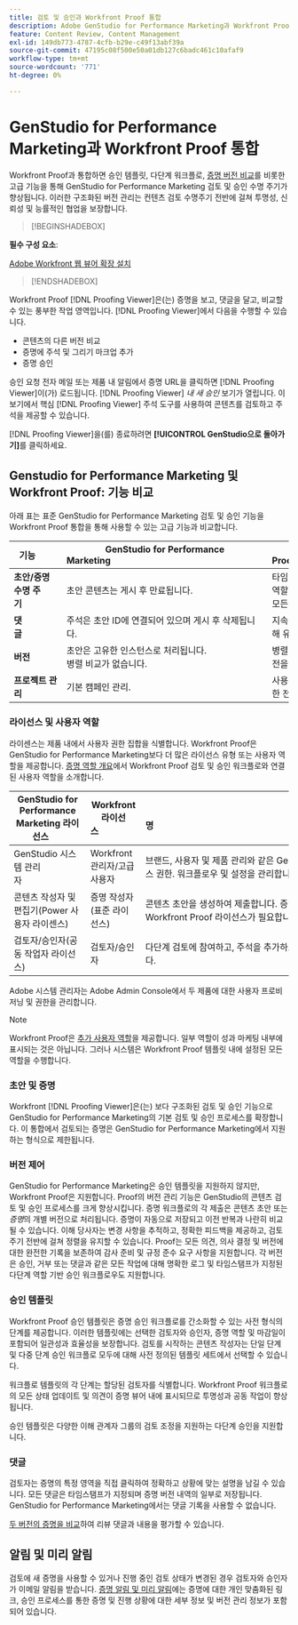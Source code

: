 ```yaml
---
title: 검토 및 승인과 Workfront Proof 통합
description: Adobe GenStudio for Performance Marketing과 Workfront Proof 통합.
feature: Content Review, Content Management
exl-id: 149db773-4787-4cfb-b29e-c49f13abf39a
source-git-commit: 47195c08f500e50a01db127c6badc461c10afaf9
workflow-type: tm+mt
source-wordcount: '771'
ht-degree: 0%

---
```


# GenStudio for Performance Marketing과 Workfront Proof 통합

Workfront Proof과 통합하면 승인 템플릿, 다단계 워크플로, [증명 버전 비교](https://experienceleague.adobe.com/en/docs/workfront/using/workfront-proof/work-with-proofs-in-wf-proof/review-proofs-web-proofing-viewer/compare-proofs)를 비롯한 고급 기능을 통해 GenStudio for Performance Marketing 검토 및 승인 수명 주기가 향상됩니다. 이러한 구조화된 버전 관리는 컨텐츠 검토 수명주기 전반에 걸쳐 투명성, 신뢰성 및 능률적인 협업을 보장합니다.

>[!BEGINSHADEBOX]

**필수 구성 요소**:

[Adobe Workfront 웹 뷰어 확장 설치](https://experienceleague.adobe.com/en/docs/workfront/using/review-and-approve-work/proofing/review-proofs-in-workfront/review-a-proof/review-proof-in-web-viewer-extension)

>[!ENDSHADEBOX]

Workfront Proof [!DNL Proofing Viewer]은(는) 증명을 보고, 댓글을 달고, 비교할 수 있는 풍부한 작업 영역입니다. [!DNL Proofing Viewer]에서 다음을 수행할 수 있습니다.

* 콘텐츠의 다른 버전 비교
* 증명에 주석 및 그리기 마크업 추가
* 증명 승인

승인 요청 전자 메일 또는 제품 내 알림에서 증명 URL을 클릭하면 [!DNL Proofing Viewer]이(가) 로드됩니다. [!DNL Proofing Viewer] _내 새 승인_ 보기가 열립니다. 이 보기에서 핵심 [!DNL Proofing Viewer] 주석 도구를 사용하여 콘텐츠를 검토하고 주석을 제공할 수 있습니다.

[!DNL Proofing Viewer]을(를) 종료하려면 **[!UICONTROL GenStudio으로 돌아가기]**&#x200B;를 클릭하세요.

## Genstudio for Performance Marketing 및 Workfront Proof: 기능 비교

아래 표는 표준 GenStudio for Performance Marketing 검토 및 승인 기능을 Workfront Proof 통합을 통해 사용할 수 있는 고급 기능과 비교합니다.

| 기능        | GenStudio for Performance Marketing                                                                 | Workfront Proof                                                                 |
|-------------------------------|------------------------------------------------------------------------------------------------------|----------------------------------------------------------------------------------|
| **초안/증명 수명 주기**        | 초안 콘텐츠는 게시 후 만료됩니다. | 타임스탬프가 지정된 영구 로그가 있는 다단계의 역할 기반 승인 체인입니다.<br> 모든 버전이 무기한으로 유지됩니다. |
| **댓글**                | 주석은 초안 ID에 연결되어 있으며 게시 후 삭제됩니다.                                           | 지속적인 주석 및 주석은 감사 및 규정 준수를 위해 유지됩니다.     |
| **버전**           | 초안은 고유한 인스턴스로 처리됩니다.<br>병렬 비교가 없습니다.                                      | 병렬 및 오버레이 비교 도구를 사용하여 전체 버전을 제어할 수 있습니다.        |
| **프로젝트 관리** | 기본 캠페인 관리. | 사용자 정의, 템플릿, 보고 및 상세 감사를 포함한 전체 캠페인 라이프사이클 관리. |

### 라이선스 및 사용자 역할

라이센스는 제품 내에서 사용자 권한 집합을 식별합니다. Workfront Proof은 GenStudio for Performance Marketing보다 더 많은 라이선스 유형 또는 사용자 역할을 제공합니다. [증명 역할 개요](https://experienceleague.adobe.com/en/docs/workfront/using/review-and-approve-work/proofing/proofing-overview/proof-roles)에서 Workfront Proof 검토 및 승인 워크플로와 연결된 사용자 역할을 소개합니다.

| GenStudio for Performance Marketing 라이선스       | Workfront 라이선스                 | 설명                                                                                                                                                      |
|---------------------------------------------------|-----------------------------------|------------------------------------------------------------------------------------------------------------------------------------------------------------------|
| GenStudio 시스템 관리자                          | Workfront 관리자/고급 사용자 | 브랜드, 사용자 및 제품 관리와 같은 GenStudio Performance Marketing 기능에 대한 전체 액세스 권한. 워크플로우 및 설정을 관리합니다. 승인 템플릿을 만듭니다. |
| 콘텐츠 작성자 및 편집기(Power 사용자 라이센스)   | 증명 작성자(표준 라이선스)  | 콘텐츠 초안을 생성하여 제출합니다. 증명 뷰어에서 에셋을 업로드하고 증명을 시작합니다. Workfront Proof 라이선스가 필요합니다.                              |
| 검토자/승인자(공동 작업자 라이선스)        | 검토자/승인자                 | 다단계 검토에 참여하고, 주석을 추가하고, 콘텐츠를 승인하거나 거부합니다.                                                                             |

Adobe 시스템 관리자는 Adobe Admin Console에서 두 제품에 대한 사용자 프로비저닝 및 권한을 관리합니다.

>[!NOTE]
>
> Workfront Proof은 [추가 사용자 역할](https://experienceleague.adobe.com/en/docs/workfront/using/review-and-approve-work/proofing/proofing-overview/proof-roles)을 제공합니다. 일부 역할이 성과 마케팅 내부에 표시되는 것은 아닙니다. 그러나 시스템은 Workfront Proof 템플릿 내에 설정된 모든 역할을 수행합니다.

### 초안 및 증명

Workfront [!DNL Proofing Viewer]은(는) 보다 구조화된 검토 및 승인 기능으로 GenStudio for Performance Marketing의 기본 검토 및 승인 프로세스를 확장합니다. 이 통합에서 검토되는 증명은 GenStudio for Performance Marketing에서 지원하는 형식으로 제한됩니다.

### 버전 제어

GenStudio for Performance Marketing은 승인 템플릿을 지원하지 않지만, Workfront Proof은 지원합니다. Proof의 버전 관리 기능은 GenStudio의 콘텐츠 검토 및 승인 프로세스를 크게 향상시킵니다. 증명 워크플로의 각 제출은 콘텐츠 초안 또는 _증명_&#x200B;의 개별 버전으로 처리됩니다. 증명이 자동으로 저장되고 이전 반복과 나란히 비교될 수 있습니다. 이해 당사자는 변경 사항을 추적하고, 정확한 피드백을 제공하고, 검토 주기 전반에 걸쳐 정렬을 유지할 수 있습니다. Proof는 모든 의견, 의사 결정 및 버전에 대한 완전한 기록을 보존하여 감사 준비 및 규정 준수 요구 사항을 지원합니다. 각 버전은 승인, 거부 또는 댓글과 같은 모든 작업에 대해 명확한 로그 및 타임스탬프가 지정된 다단계 역할 기반 승인 워크플로우도 지원합니다.

### 승인 템플릿

Workfront Proof 승인 템플릿은 증명 승인 워크플로를 간소화할 수 있는 사전 형식의 단계를 제공합니다. 이러한 템플릿에는 선택한 검토자와 승인자, 증명 역할 및 마감일이 포함되어 일관성과 효율성을 보장합니다. 검토를 시작하는 콘텐츠 작성자는 단일 단계 및 다중 단계 승인 워크플로 모두에 대해 사전 정의된 템플릿 세트에서 선택할 수 있습니다.

워크플로 템플릿의 각 단계는 할당된 검토자를 식별합니다. Workfront Proof 워크플로의 모든 상태 업데이트 및 의견이 증명 뷰어 내에 표시되므로 투명성과 공동 작업이 향상됩니다.

승인 템플릿은 다양한 이해 관계자 그룹의 검토 조정을 지원하는 다단계 승인을 지원합니다.

### 댓글

검토자는 증명의 특정 영역을 직접 클릭하여 정확하고 상황에 맞는 설명을 남길 수 있습니다. 모든 댓글은 타임스탬프가 지정되며 증명 버전 내역의 일부로 저장됩니다. GenStudio for Performance Marketing에서는 댓글 기록을 사용할 수 없습니다.

[두 버전의 증명을 비교](https://experienceleague.adobe.com/en/docs/workfront/using/workfront-proof/work-with-proofs-in-wf-proof/review-proofs-web-proofing-viewer/compare-proofs)하여 리뷰 댓글과 내용을 평가할 수 있습니다.

## 알림 및 미리 알림

검토에 새 증명을 사용할 수 있거나 진행 중인 검토 상태가 변경된 경우 검토자와 승인자가 이메일 알림을 받습니다.
[증명 알림 및 미리 알림](https://experienceleague.adobe.com/en/docs/workfront/using/workfront-proof/proof-notifications-and-reminders/proof-notifications-and-reminders/proof-notifications-and-reminders)에는 증명에 대한 개인 맞춤화된 링크, 승인 프로세스를 통한 증명 및 진행 상황에 대한 세부 정보 및 버전 관리 정보가 포함되어 있습니다.
